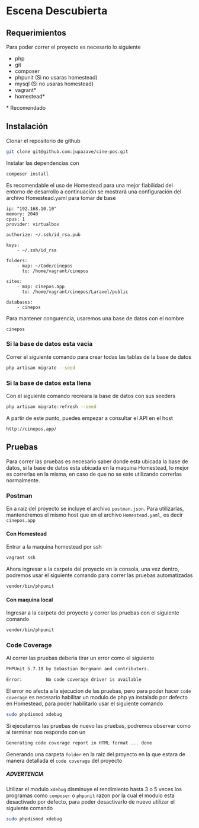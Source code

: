 # Escena Descubierta

## Requerimientos

Para poder correr el proyecto es necesario lo siguiente

* php
* git
* composer
* phpunit (Si no usaras homestead)
* mysql (Si no usaras homestead)
* vagrant*
* homestead*

\* Recomendado

## Instalación

Clonar el repositorio de github

```bash
git clone git@github.com:jupazave/cine-pos.git
```

Instalar las dependencias con

```bash
composer install

```

Es recomendable el uso de Homestead para una mejor fiabilidad del entorno de desarrollo a continuación se mostrará una configuración del archivo Homestead.yaml para tomar de base

```text
ip: "192.168.10.10"
memory: 2048
cpus: 1
provider: virtualbox

authorize: ~/.ssh/id_rsa.pub

keys:
    - ~/.ssh/id_rsa

folders:
    - map: ~/Code/cinepos
      to: /home/vagrant/cinepos

sites:
    - map: cinepos.app
      to: /home/vagrant/cinepos/Laravel/public

databases:
    - cinepos
```

Para mantener congurencia, usaremos una base de datos con el nombre 

```text
cinepos
```

### Si la base de datos esta vacia

Correr el siguiente comando para crear todas las tablas de la base de datos

```bash
php artisan migrate --seed
```

### Si la base de datos esta llena

Con el siguiente comando recreara la base de datos con sus seeders 

```bash
php artisan migrate:refresh --seed
```

A partir de este punto, puedes empezar a consultar el API en el host

```text
http://cinepos.app/
```

## Pruebas

Para correr las pruebas es necesario saber donde esta ubicada la base de datos, si la base de datos esta ubicada en la maquina Homestead, lo mejor es correrlas en la misma, en caso de que no se este utilizando correrlas normalmente.

### Postman

En a raíz del proyecto se incluye el archivo `postman.json`. Para utilizarlas, mantendremos el mismo host que en el archivo `Homestead.yaml`, es decir `cinepos.app`

#### Con Homestead

Entrar a la maquina homestead por ssh

```bash
vagrant ssh
```

Ahora ingresar a la carpeta del proyecto en la consola, una vez dentro, podremos usar el siguiente comando para correr las pruebas automatizadas

```bash
vendor/bin/phpunit
```

#### Con maquina local

Ingresar a la carpeta del proyecto y correr las pruebas con el siguiente comando

```bash
vendor/bin/phpunit
```

### Code Coverage 

Al correr las pruebas deberia tirar un error como el siguiente

```bash
PHPUnit 5.7.19 by Sebastian Bergmann and contributors.

Error:         No code coverage driver is available
```

El error no afecta a la ejecucion de las pruebas, pero para poder hacer `code coverage` es necesario habilitar un modulo de php ya instalado por defecto en Homestead, para poder habilitarlo usar el siguiente comando

```bash
sudo phpdismod xdebug
```

Si ejecutamos las pruebas de nuevo las pruebas, podremos observar como al terminar nos responde con un
 
```bash
Generating code coverage report in HTML format ... done
``` 

Generando una carpeta `folder` en la raiz del proyecto en la que estara de manera detallada el `code coverage` del proyecto

##### ADVERTENCIA

Utilizar el modulo `xdebug` disminuye el rendimiento hasta 3 o 5 veces los programas como `composer` o `phpunit` razon por la cual el modulo esta desactivado por defecto, para poder desactivarlo de nuevo utilizar el siguiente comando
 
```bash
sudo phpdismod xdebug
```